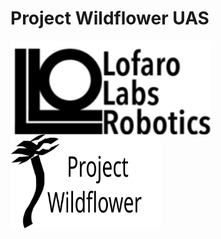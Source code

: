 <!DOCTYPE HTML>
<html>
  <head>
    <meta charset="UTF-8">
  </head>
  <body>
    <!--Main Header-->
    <h1> Project Wildflower UAS </h1>
    <!--Logos-->
    <img src="Images\Logos\LofaroLabsLogo.svg" style="height: 150px; float: left;">
    <img src="Images\Logos\Project_Wildflower.svg" style="height: 150px; clear: both;">
    
  </body>
</html>
